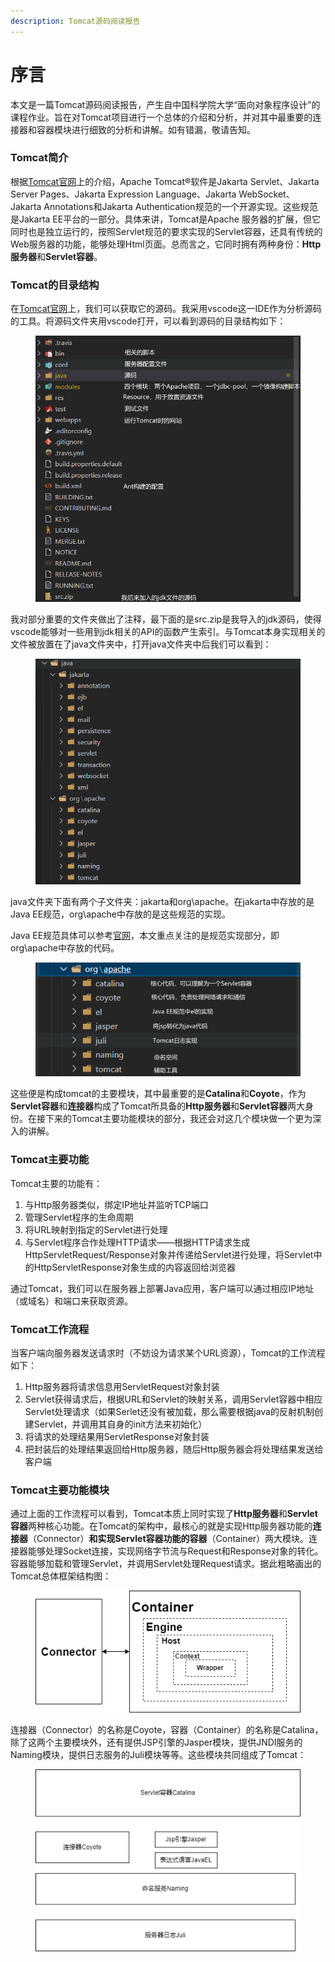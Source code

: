 ```yaml
---
description: Tomcat源码阅读报告
---
```


# 序言

本文是一篇Tomcat源码阅读报告，产生自中国科学院大学“面向对象程序设计”的课程作业。旨在对Tomcat项目进行一个总体的介绍和分析，并对其中最重要的连接器和容器模块进行细致的分析和讲解。如有错漏，敬请告知。

### Tomcat简介

根据[Tomcat官网](https://tomcat.apache.org/)上的介绍，Apache Tomcat®软件是Jakarta Servlet、Jakarta Server Pages、Jakarta Expression Language、Jakarta WebSocket、Jakarta Annotations和Jakarta Authentication规范的一个开源实现。这些规范是Jakarta EE平台的一部分。具体来讲，Tomcat是Apache 服务器的扩展，但它同时也是独立运行的，按照Servlet规范的要求实现的Servlet容器，还具有传统的Web服务器的功能，能够处理Html页面。总而言之，它同时拥有两种身份：**Http服务器**和**Servlet容器**。

### Tomcat的目录结构

在[Tomcat官网](https://tomcat.apache.org/)上，我们可以获取它的源码。我采用vscode这一IDE作为分析源码的工具。将源码文件夹用vscode打开，可以看到源码的目录结构如下：

<figure><img src=".gitbook/assets/code1.png" alt=""><figcaption></figcaption></figure>

我对部分重要的文件夹做出了注释，最下面的是src.zip是我导入的jdk源码，使得vscode能够对一些用到jdk相关的API的函数产生索引。与Tomcat本身实现相关的文件被放置在了java文件夹中，打开java文件夹中后我们可以看到：

<figure><img src=".gitbook/assets/java_code.png" alt=""><figcaption></figcaption></figure>

java文件夹下面有两个子文件夹：jakarta和org\apache。在jakarta中存放的是Java EE规范，org\apache中存放的是这些规范的实现。

Java EE规范具体可以参考[官网](https://jakarta.ee/specifications/)，本文重点关注的是规范实现部分，即org\apache中存放的代码。

<figure><img src=".gitbook/assets/org (1).png" alt=""><figcaption></figcaption></figure>

这些便是构成tomcat的主要模块，其中最重要的是**Catalina**和**Coyote**，作为**Servlet容器**和**连接器**构成了Tomcat所具备的**Http服务器**和**Servlet容器**两大身份。在接下来的Tomcat主要功能模块的部分，我还会对这几个模块做一个更为深入的讲解。



### Tomcat主要功能

Tomcat主要的功能有：

1. 与Http服务器类似，绑定IP地址并监听TCP端口
2. 管理Servlet程序的生命周期
3. 将URL映射到指定的Servlet进行处理
4. 与Servlet程序合作处理HTTP请求——根据HTTP请求生成HttpServletRequest/Response对象并传递给Servlet进行处理，将Servlet中的HttpServletResponse对象生成的内容返回给浏览器

通过Tomcat，我们可以在服务器上部署Java应用，客户端可以通过相应IP地址（或域名）和端口来获取资源。

### Tomcat工作流程

当客户端向服务器发送请求时（不妨设为请求某个URL资源），Tomcat的工作流程如下：

1. Http服务器将请求信息用ServletRequest对象封装
2. Servlet获得请求后，根据URL和Servlet的映射关系，调用Servlet容器中相应Servlet处理请求（如果Serlet还没有被加载，那么需要根据java的反射机制创建Servlet，并调用其自身的init方法来初始化）
3. 将请求的处理结果用ServletResponse对象封装
4. 把封装后的处理结果返回给Http服务器，随后Http服务器会将处理结果发送给客户端

### Tomcat主要功能模块

通过上面的工作流程可以看到，Tomcat本质上同时实现了**Http服务器**和**Servlet容器**两种核心功能。在Tomcat的架构中，最核心的就是实现Http服务器功能的**连接器**（Connector）**和实现Servlet容器功能的容器**（Container）两大模块。连接器能够处理Socket连接，实现网络字节流与Request和Response对象的转化。容器能够加载和管理Servlet，并调用Servlet处理Request请求。据此粗略画出的Tomcat总体框架结构图：

<figure><img src=".gitbook/assets/structure.png" alt=""><figcaption></figcaption></figure>

连接器（Connector）的名称是Coyote，容器（Container）的名称是Catalina，除了这两个主要模块外，还有提供JSP引擎的Jasper模块，提供JNDI服务的Naming模块，提供日志服务的Juli模块等等。这些模块共同组成了Tomcat：

<figure><img src=".gitbook/assets/module.png" alt=""><figcaption></figcaption></figure>
